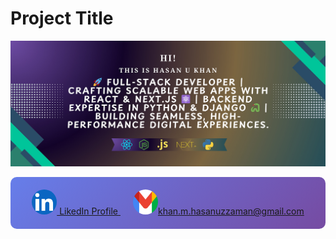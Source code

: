 # Project Title

![Alt Text](images/banner.jpg)

<div align="center" style="background: linear-gradient(135deg, #667eea, #764ba2); padding: 20px; border-radius: 10px;">
  <a href="https://www.linkedin.com/in/hukhansr" style="margin: 0 10px;">
    <img src="./images/linkedinIcon.png" width="40" height="40" style="border-radius: 50%;" /> LikedIn Profile
  </a>
  <a href="mailto:khan.m.hasanuzzaman@gmail.com" style="margin: 0 10px;">
    <img src="./images/gmailIcon.png" width="40" height="40" style="border-radius: 50%;" />khan.m.hasanuzzaman@gmail.com
  </a>
</div>

<div align="center">
